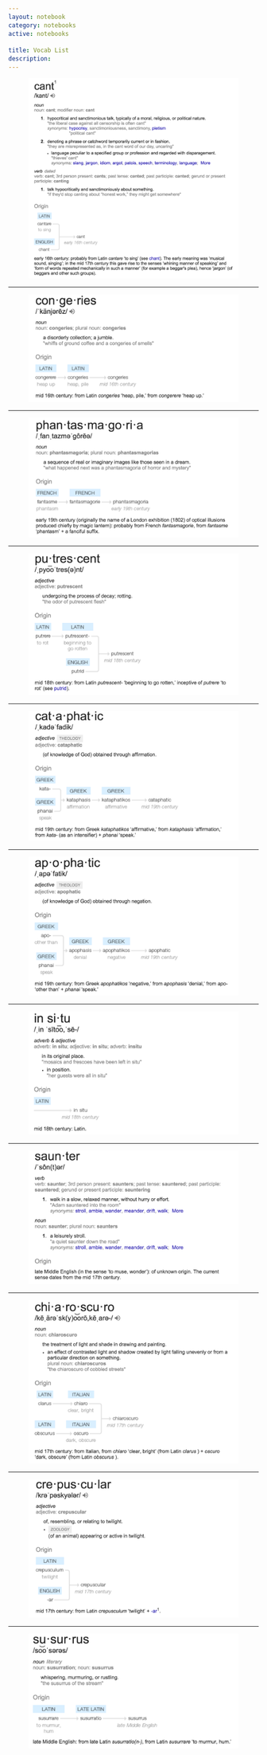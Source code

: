 ```yaml
---
layout: notebook
category: notebooks
active: notebooks

title: Vocab List
description:
---
```


<figure>
	<img src="img/notebooks/vocab-list/cant.png" alt="Cant: hypocritical and sanctimonious talk, typically of a religious or political nature.">
</figure>

---

<figure>
	<img src="img/notebooks/vocab-list/congeries.png" alt="Congeries: a disorderly collection; a jumble.">
</figure>

---

<figure>
	<img src="img/notebooks/vocab-list/phantasmagoria.png" alt="Phantasmagoria: a sequence of real or imaginary images like those seen in a dream.">
</figure>

---

<figure>
	<img src="img/notebooks/vocab-list/putrescent.png" alt="Putrescent: undergoing the process of decay rotting">
</figure>

---

<figure>
	<img src="img/notebooks/vocab-list/cataphatic.png" alt="Cataphatic: (of knowledge of God) obtained through affirmation.">
</figure>

---

<figure>
	<img src="img/notebooks/vocab-list/apophatic.png" alt="Apophatic: (of knowledge of God) obtained through negation.">
</figure>

---

<figure>
	<img src="img/notebooks/vocab-list/in-situ.png" alt="In situ: in its original place.">
</figure>

---

<figure>
	<img src="img/notebooks/vocab-list/saunter.png" alt="Saunter: walk in a slow, relaxed manner, without hurry or effort.">
</figure>

---

<figure>
	<img src="img/notebooks/vocab-list/chiaroscuro.png" alt="Chiaroscuro: the treatment of light and shade in drawing and painting.">
</figure>

---

<figure>
	<img src="img/notebooks/vocab-list/crepuscular.png" alt="Crepuscular: of, resembling, or relating to twilight.">
</figure>

---

<figure>
	<img src="img/notebooks/vocab-list/susurrus.png" alt="Susurrus: whispering, murmuring, or rustling.">
</figure>